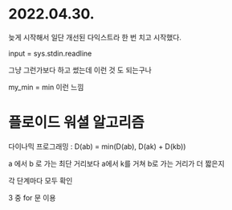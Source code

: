 # 2022.04.30.

늦게 시작해서 일단 개선된 다익스트라 한 번 치고 시작했다.

input = sys.stdin.readline

그냥 그런가보다 하고 썼는데 이런 것 도 되는구나

my_min = min 이런 느낌

# 플로이드 워셜 알고리즘

다이나믹 프로그래밍 : D(ab) = min(D(ab), D(ak) + D(kb))

a 에서 b 로 가는 최단 거리보다 a에서 k를 거쳐 b로 가는 거리가 더 짧은지

각 단계마다 모두 확인

3 중 for 문 이용